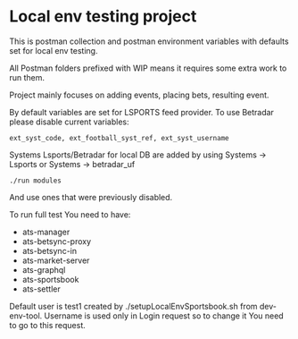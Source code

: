 # Local env testing project

This is postman collection and postman environment variables with defaults set for local env testing.

All Postman folders prefixed with WIP means it requires some extra work to run them.

Project mainly focuses on adding events, placing bets, resulting event.

By default variables are set for LSPORTS feed provider. To use Betradar please disable current variables:
```
ext_syst_code, ext_football_syst_ref, ext_syst_username
```
Systems Lsports/Betradar for local DB are added by using  Systems -> Lsports or Systems -> betradar_uf 
```
./run modules
```


And use ones that were previously disabled.

To run full test You need to have:
* ats-manager
* ats-betsync-proxy
* ats-betsync-in
* ats-market-server
* ats-graphql
* ats-sportsbook
* ats-settler

Default user is test1 created by ./setupLocalEnvSportsbook.sh from dev-env-tool. Username is used only in Login request so to change it You need to go to this request.
